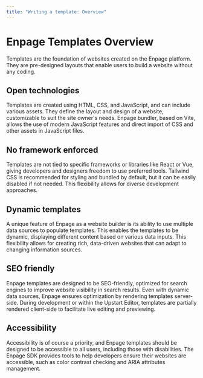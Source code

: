 ```yaml
---
title: "Writing a template: Overview"
---
```


# Enpage Templates Overview

Templates are the foundation of websites created on the Enpage platform. They are pre-designed layouts that enable users to build a website without any coding.


<div class="grid md:grid-cols-2 gap-x-8 gap-y-2">
  <div>
    <h2>Open technologies</h2>
    <p class="text-pretty">
      Templates are created using HTML, CSS, and JavaScript, and can include various assets. They define the layout and design of a website, customizable to suit the site owner's needs. Enpage bundler, based on Vite, allows the use of modern JavaScript features and direct import of CSS and other assets in JavaScript files.
    </p>
  </div>
  <div>
    <h2>No framework enforced</h2>
    <p class="text-pretty">
      Templates are not tied to specific frameworks or libraries like React or Vue, giving developers and designers freedom to use preferred tools. Tailwind CSS is recommended for styling and bundled by default, but it can be easily disabled if not needed. This flexibility allows for diverse development approaches.
    </p>
  </div>
  <div>
    <h2>Dynamic templates</h2>
    <p class="text-pretty">
      A unique feature of Enpage as a website builder is its ability to use multiple data sources to populate templates. This enables the templates to be dynamic, displaying different content based on various data inputs. This flexibility allows for creating rich, data-driven websites that can adapt to changing information sources.
    </p>
  </div>
  <div>
    <h2>SEO friendly</h2>
    <p class="text-pretty">
      Enpage templates are designed to be SEO-friendly, optimized for search engines to improve website visibility in search results. Even with dynamic data sources, Enpage ensures optimization by rendering templates server-side. During development or within the Upstart Editor, templates are partially rendered client-side to facilitate live editing and previewing.
    </p>
  </div>
</div>



## Accessibility

Accessibility is of course a priority, and Enpage templates should be designed to be accessible to all users, including those with disabilities. The Enpage SDK provides tools to help developers ensure their websites are accessible, such as color contrast checking and ARIA attributes management.
